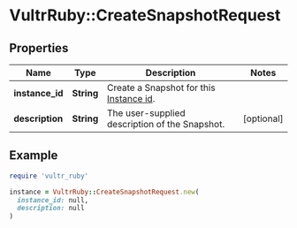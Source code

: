 # VultrRuby::CreateSnapshotRequest

## Properties

| Name | Type | Description | Notes |
| ---- | ---- | ----------- | ----- |
| **instance_id** | **String** | Create a Snapshot for this [Instance id](#operation/list-instances). |  |
| **description** | **String** | The user-supplied description of the Snapshot. | [optional] |

## Example

```ruby
require 'vultr_ruby'

instance = VultrRuby::CreateSnapshotRequest.new(
  instance_id: null,
  description: null
)
```

